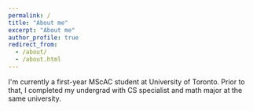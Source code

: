 ```yaml
---
permalink: /
title: "About me"
excerpt: "About me"
author_profile: true
redirect_from: 
  - /about/
  - /about.html
---
```


I'm currently a first-year MScAC student at University of Toronto. Prior to that, I completed my undergrad with CS specialist and math major at the same university.
